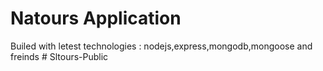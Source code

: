 # Natours Application

Builed with letest technologies : nodejs,express,mongodb,mongoose and freinds
#   S l t o u r s - P u b l i c  
 